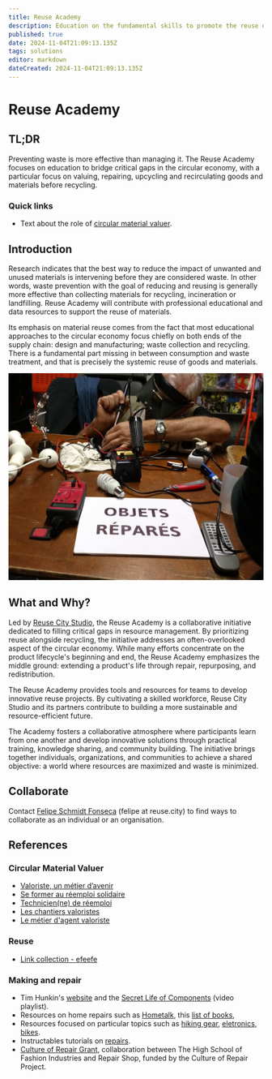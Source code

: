 ```yaml
---
title: Reuse Academy
description: Education on the fundamental skills to promote the reuse of materials in cities and regions
published: true
date: 2024-11-04T21:09:13.135Z
tags: solutions
editor: markdown
dateCreated: 2024-11-04T21:09:13.135Z
---
```


# Reuse Academy

## TL;DR

Preventing waste is more effective than managing it. The Reuse Academy focuses on education to bridge critical gaps in the circular economy, with a particular focus on valuing, repairing, upcycling and recirculating goods and materials before recycling.

### Quick links

- Text about  the role of [circular material valuer](https://is.efeefe.me/stuff/circular-material-valuers).

## Introduction

Research indicates that the best way to reduce the impact of unwanted and unused materials is intervening before they are considered waste. In other words, waste prevention with the goal of reducing and reusing is generally more effective than collecting materials for recycling, incineration or landfilling. Reuse Academy will contribute with professional educational and data resources to support the reuse of materials.

Its emphasis on material reuse comes from the fact that most educational approaches to the circular economy focus chiefly on both ends of the supply chain: design and manufacturing; waste collection and recycling. There is a fundamental part missing in between consumption and waste treatment, and that is precisely the systemic reuse of goods and materials.

![objets.jpg](/objets.jpg)

## What and Why?

Led by [Reuse City Studio](https://reuse.city), the Reuse Academy is a collaborative initiative dedicated to filling critical gaps in resource management. By prioritizing reuse alongside recycling, the initiative addresses an often-overlooked aspect of the circular economy. While many efforts concentrate on the product lifecycle's beginning and end, the Reuse Academy emphasizes the middle ground: extending a product's life through repair, repurposing, and redistribution. 

The Reuse Academy provides tools and resources for teams to develop innovative reuse projects. By cultivating a skilled workforce, Reuse City Studio and its partners contribute to building a more sustainable and resource-efficient future. 

The Academy fosters a collaborative atmosphere where participants learn from one another and develop innovative solutions through practical training, knowledge sharing, and community building. The initiative brings together individuals, organizations, and communities to achieve a shared objective: a world where resources are maximized and waste is minimized. 

## Collaborate

Contact [Felipe Schmidt Fonseca](https://reuse.city/#Felipe) (felipe at reuse.city) to find ways to collaborate as an individual or an organisation.

## References

### Circular Material Valuer

- [Valoriste, un métier d’avenir](https://www.circulareconomy.brussels/valoriste-un-metier-davenir/)
- [Se former au réemploi solidaire](https://www.ecossolies.fr/formation/reemploi/)
- [Technicien(ne) de réemploi](https://www.uniformation.fr/entreprise/uniformation-opco-de-la-cohesion-sociale/les-metiers-de-la-cohesion-sociale/technicienne-de-reemploi)
- [Les chantiers valoristes](https://chantiers-valoristes.fr/)
- [Le métier d'agent valoriste](https://www.youtube.com/watch?v=PifnlIhAcHA)

### Reuse

- [Link collection - efeefe](https://links.efeefe.me/?searchtags=reuse)

### Making and repair

 - Tim Hunkin's [website](https://timhunkin.com/) and the [Secret Life of Components](https://www.youtube.com/watch?v=6JAgXz6xO0s&list=PLtaR0lZhSyANYB0Xxb9OSp47pHuQmj3Ol) (video playlist).
 - Resources on home repairs such as [Hometalk](https://www.hometalk.com/diy/repair), this [list of books](https://bookauthority.org/books/best-selling-home-repair-books), 
 - Resources focused on particular topics such as [hiking gear](https://www.backpacker.com/skills/gear-repair/fix-it-how-to-repair-hiking-gear/), [eletronics](https://www.ifixit.com/Guide), [bikes](https://www.bikeride.com/guide/).
 - Instructables tutorials on [repairs](https://www.instructables.com/search/?q=repair&projects=all).
 - [Culture of Repair Grant](https://rrepairs.shop/Culture-of-Repair-Grant), collaboration between The High School of Fashion Industries and Repair Shop, funded by the Culture of Repair Project.

